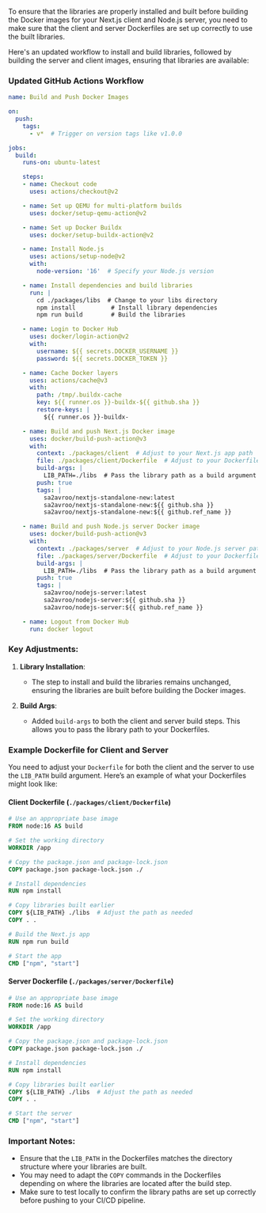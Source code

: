 To ensure that the libraries are properly installed and built before building the Docker images for your Next.js client and Node.js server, you need to make sure that the client and server Dockerfiles are set up correctly to use the built libraries. 

Here's an updated workflow to install and build libraries, followed by building the server and client images, ensuring that libraries are available:

### Updated GitHub Actions Workflow

```yaml
name: Build and Push Docker Images

on:
  push:
    tags:
      - v*  # Trigger on version tags like v1.0.0

jobs:
  build:
    runs-on: ubuntu-latest

    steps:
    - name: Checkout code
      uses: actions/checkout@v2

    - name: Set up QEMU for multi-platform builds
      uses: docker/setup-qemu-action@v2

    - name: Set up Docker Buildx
      uses: docker/setup-buildx-action@v2

    - name: Install Node.js
      uses: actions/setup-node@v2
      with:
        node-version: '16'  # Specify your Node.js version

    - name: Install dependencies and build libraries
      run: |
        cd ./packages/libs  # Change to your libs directory
        npm install          # Install library dependencies
        npm run build        # Build the libraries

    - name: Login to Docker Hub
      uses: docker/login-action@v2
      with:
        username: ${{ secrets.DOCKER_USERNAME }}
        password: ${{ secrets.DOCKER_TOKEN }}

    - name: Cache Docker layers
      uses: actions/cache@v3
      with:
        path: /tmp/.buildx-cache
        key: ${{ runner.os }}-buildx-${{ github.sha }}
        restore-keys: |
          ${{ runner.os }}-buildx-

    - name: Build and push Next.js Docker image
      uses: docker/build-push-action@v3
      with:
        context: ./packages/client  # Adjust to your Next.js app path
        file: ./packages/client/Dockerfile  # Adjust to your Dockerfile path
        build-args: |
          LIB_PATH=./libs  # Pass the library path as a build argument
        push: true
        tags: |
          sa2avroo/nextjs-standalone-new:latest
          sa2avroo/nextjs-standalone-new:${{ github.sha }}
          sa2avroo/nextjs-standalone-new:${{ github.ref_name }}

    - name: Build and push Node.js server Docker image
      uses: docker/build-push-action@v3
      with:
        context: ./packages/server  # Adjust to your Node.js server path
        file: ./packages/server/Dockerfile  # Adjust to your Dockerfile path
        build-args: |
          LIB_PATH=./libs  # Pass the library path as a build argument
        push: true
        tags: |
          sa2avroo/nodejs-server:latest
          sa2avroo/nodejs-server:${{ github.sha }}
          sa2avroo/nodejs-server:${{ github.ref_name }}

    - name: Logout from Docker Hub
      run: docker logout
```

### Key Adjustments:

1. **Library Installation**:
   - The step to install and build the libraries remains unchanged, ensuring the libraries are built before building the Docker images.

2. **Build Args**:
   - Added `build-args` to both the client and server build steps. This allows you to pass the library path to your Dockerfiles.

### Example Dockerfile for Client and Server

You need to adjust your `Dockerfile` for both the client and the server to use the `LIB_PATH` build argument. Here’s an example of what your Dockerfiles might look like:

#### Client Dockerfile (`./packages/client/Dockerfile`)

```dockerfile
# Use an appropriate base image
FROM node:16 AS build

# Set the working directory
WORKDIR /app

# Copy the package.json and package-lock.json
COPY package.json package-lock.json ./

# Install dependencies
RUN npm install

# Copy libraries built earlier
COPY ${LIB_PATH} ./libs  # Adjust the path as needed
COPY . .

# Build the Next.js app
RUN npm run build

# Start the app
CMD ["npm", "start"]
```

#### Server Dockerfile (`./packages/server/Dockerfile`)

```dockerfile
# Use an appropriate base image
FROM node:16 AS build

# Set the working directory
WORKDIR /app

# Copy the package.json and package-lock.json
COPY package.json package-lock.json ./

# Install dependencies
RUN npm install

# Copy libraries built earlier
COPY ${LIB_PATH} ./libs  # Adjust the path as needed
COPY . .

# Start the server
CMD ["npm", "start"]
```

### Important Notes:
- Ensure that the `LIB_PATH` in the Dockerfiles matches the directory structure where your libraries are built.
- You may need to adapt the `COPY` commands in the Dockerfiles depending on where the libraries are located after the build step.
- Make sure to test locally to confirm the library paths are set up correctly before pushing to your CI/CD pipeline.